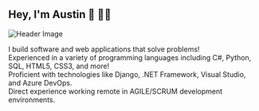 ## Hey, I'm Austin 👋 :man_technologist:

![Header Image](http://www.austinkrzciok.com/img/headerimage.png)

I build software and web applications that solve problems!<br>
Experienced in a variety of programming languages including C#, Python, SQL, HTML5, CSS3, and more!<br>
Proficient with technologies like Django, .NET Framework, Visual Studio, and Azure DevOps.<br>
Direct experience working remote in AGILE/SCRUM development environments. 




<!--
**Kazooka503/Kazooka503** is a ✨ _special_ ✨ repository because its `README.md` (this file) appears on your GitHub profile.

Here are some ideas to get you started:

- 🔭 I’m currently working on ...
- 🌱 I’m currently learning ...
- 👯 I’m looking to collaborate on ...
- 🤔 I’m looking for help with ...
- 💬 Ask me about ...
- 📫 How to reach me: ...
- 😄 Pronouns: ...
- ⚡ Fun fact: ...
-->
